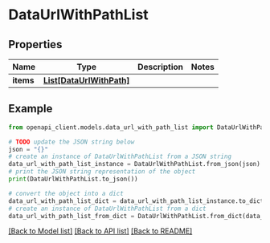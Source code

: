# DataUrlWithPathList


## Properties

Name | Type | Description | Notes
------------ | ------------- | ------------- | -------------
**items** | [**List[DataUrlWithPath]**](DataUrlWithPath.md) |  | 

## Example

```python
from openapi_client.models.data_url_with_path_list import DataUrlWithPathList

# TODO update the JSON string below
json = "{}"
# create an instance of DataUrlWithPathList from a JSON string
data_url_with_path_list_instance = DataUrlWithPathList.from_json(json)
# print the JSON string representation of the object
print(DataUrlWithPathList.to_json())

# convert the object into a dict
data_url_with_path_list_dict = data_url_with_path_list_instance.to_dict()
# create an instance of DataUrlWithPathList from a dict
data_url_with_path_list_from_dict = DataUrlWithPathList.from_dict(data_url_with_path_list_dict)
```
[[Back to Model list]](../README.md#documentation-for-models) [[Back to API list]](../README.md#documentation-for-api-endpoints) [[Back to README]](../README.md)


